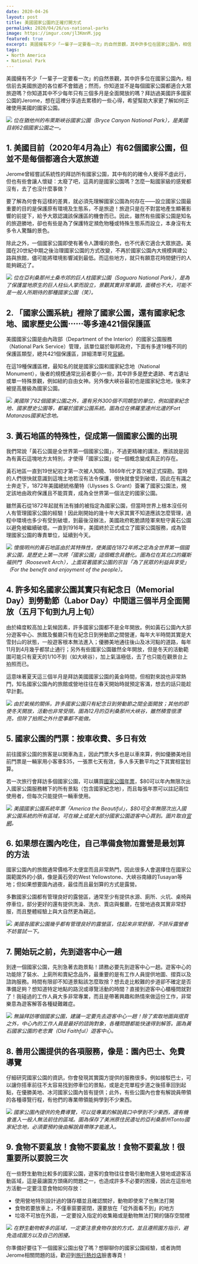 ```yaml
---
date: 2020-04-26
layout: post
title: 美國國家公園的正確打開方式
permalink: 2020/04/26/us-national-parks
image: https://imgur.com/jl3KmnM.jpg
featured: true
excerpt: 美國擁有不少「一輩子一定要看一次」的自然景觀，其中許多位在國家公園內，相信前去美國旅遊的各位都不會錯過；然而，你知道並不是每個國家公園都適合大眾旅遊嗎？你知道其中不少每年只有三個多月是全面開放的嗎？拜訪過美國許多國家公園的Jerome，想在這裡分享過去累積的一些心得，希望幫助大家更了解如何正確使用美國的國家公園。
tags:
- North America
- National Park
---
```


美國擁有不少「一輩子一定要看一次」的自然景觀，其中許多位在國家公園內，相信前去美國旅遊的各位都不會錯過；然而，你知道並不是每個國家公園都適合大眾旅遊嗎？你知道其中不少每年只有三個多月是全面開放的嗎？拜訪過美國許多國家公園的Jerome，想在這裡分享過去累積的一些心得，希望幫助大家更了解如何正確使用美國的國家公園。

![](https://imgur.com/jl3KmnM.jpg)
*位在猶他州的布萊斯峽谷國家公園（Bryce Canyon National Park），是美國目前62個國家公園之一。*

## 1. 美國目前（2020年4月為止）有62個國家公園，但並不是每個都適合大眾旅遊

Jerome曾經嘗試系統性的拜訪所有國家公園，其中有的的確令人覺得不虛此行，但也有些會讓人懷疑：太廢了吧，這真的是國家公園嗎？怎麼一點國家級的感覺都沒有，去了也沒什麼事做？

要了解為何會有這樣的差異，就必須先理解國家公園為何存在——設立國家公園最重要的目的是保護原有環境及生態系，不是旅遊！旅遊只是在不對當地產生顯著影響的前提下，給予大眾認識該保護區的機會而已。因此，雖然有些國家公園是知名的旅遊勝地，卻也有些是為了保護特定瀕危物種或特殊生態系而設立，本身沒有太多令人驚豔的景色。

除此之外，一個國家公園即使有著令人讚嘆的景色，也不代表它適合大眾旅遊。美國在20世紀中期之後治理國家公園的方式改變，不再於國家公園內大規模興建公路與旅館，儘可能將環境影響減到最低。而這些地方，就只有願意花時間健行的人能夠親近了。

![](https://imgur.com/FUbQI4G.jpg)
*位在亞利桑那州土桑市郊的巨人柱國家公園（Saguaro National Park），是為了保護當地原生的巨人柱仙人掌而設立，景觀其實非常單調，面積也不大，可能不是一般人所期待的那種國家公園（笑）。*

## 2. 「國家公園系統」裡除了國家公園，還有國家紀念地、國家歷史公園⋯⋯等多達421個保護區

美國國家公園是由內政部（Department of the Interior）的國家公園服務（National Park Service）管理，該單位屬於聯邦政府，下面有多達19種不同的保護區類型，總共421個保護區，詳細清單可見[官網](https://www.nps.gov/aboutus/national-park-system.htm)。

在這19種保護區裡，最知名的就是國家公園和國家紀念地（National Monument），後者的規模通常比前者要小一些，其中許多是歷史遺跡、考古遺址或單一特殊景觀，例如紐約自由女神。另外像大峽谷最初也是國家紀念地，後來才被提高層級為國家公園。

![](https://imgur.com/QrnCxEi.jpg)
*美國除了62個國家公園之外，還有另外300個不同類型的單位，例如國家紀念地、國家歷史公園等，都屬於國家公園系統。圖為位在佛羅里達州北邊的Fort Matanzas國家紀念地。*

## 3. 黃石地區的特殊性，促成第一個國家公園的出現

我們常說「黃石公園是全世界第一個國家公園」，不過更精確的講法，應該說是因為有黃石這塊地方太特別，才使得「國家公園」從一個概念變成真正的存在。

黃石地區一直到19世紀初才第一次被人知曉、1869年代才首次被正式探勘。當時的人們很快就意識到這塊土地若沒有法令保護，很快就會受到破壞，因此在有識之士奔走下，1872年美國總統格蘭特（Ulysses S. Grant）簽署了國家公園法，規定該地由政府保護且不能買賣，成為全世界第一個法定的國家公園。

雖然黃石從1872年起就有法有據的被指定為國家公園，但當時世界上根本沒任何人有管理國家公園的經驗！因此剛開始的幾十年大家其實不知道應該怎麼管理，過程中環境也多少有受到破壞，到最後沒辦法，美國政府乾脆請陸軍來駐守黃石公園以避免被繼續破壞。一直到1916年，美國終於正式成立了國家公園服務，成為管理國家公園的專責單位，延續到今天。

![](https://imgur.com/jHz2l1O.jpg)
*懷俄明州的黃石地區由於其特殊性，使美國在1872年將之定為全世界第一個國家公園，是歷史上第一次將「國家公園」這個概念具體化。圖為位在其北口的羅斯福拱門（Roosevelt Arch），上面寫著國家公園的宗旨「為了民眾的利益與享受」（For the benefit and enjoyment of the people）。*

## 4. 許多知名國家公園其實只有紀念日（Memorial Day）到勞動節（Labor Day）中間這三個半月全面開放（五月下旬到九月上旬）

由於緯度較高加上氣候因素，許多國家公園都不是全年開放。例如黃石公園內大部分遊客中心、旅館及餐廳只有在紀念日到勞動節之間營運，每年大半時間其實是大雪封山的狀態，一般遊客根本無法進入；優勝美地通往後山及冰河點的道路，每年11月到4月幾乎都禁止通行；另外有些國家公園雖然全年開放，但是冬天的活動範圍可能只有夏天的1/10不到（如大峽谷），加上氣溫極低，去了也只能在觀景台上拍照而已。

這意味著夏天這三個半月是拜訪美國國家公園的黃金時間，但相對來說也非常熱門，知名國家公園內的旅館或營地往往在春天開始時就預定客滿，想去的話只能趁早計劃。

![](https://imgur.com/VQZaQN6.jpg)
*由於氣候的關係，許多國家公園只有紀念日到勞動節之間全面開放；其他的即使冬天開放，活動也非常受限。圖為12月的亞利桑那州大峽谷，雖然積雪很漂亮，但除了拍照之外什麼事都不能做。*

## 5. 國家公園的門票：按車收費、多日有效

前往國家公園的旅客是以開車為主，因此門票大多也是以車來算，例如優勝美地目前門票是一輛家用小客車$35，一張票七天有效，多人多天數平均之下其實相當划算。

若一次旅行會拜訪多個國家公園，可以購買[國家公園年票](https://www.nps.gov/planyourvisit/passes.htm)，$80可以年內無限次出入國家公園服務轄下的所有景點（包含國家紀念地），而且每張年票可以註記兩位使用者，但每次只能提供一輛車使用。

![](https://www.nps.gov/planyourvisit/images/2020_ANNUAL_PassImage_Front_200x127-web.jpg)
*美國國家公園系統年票「America the Beautiful」，$80可全年無限次出入國家公園系統的所有區域，可在線上或是大部分國家公園遊客中心買到。圖片取自[官網](https://www.nps.gov/planyourvisit/passes.htm)。*

## 6. 如果想在園內吃住，自己準備食物加露營是最划算的方法

國家公園內的旅館通常價格不太便宜而且非常熱門，因此很多人會選擇住在國家公園範圍外的小鎮，像是黃石旁的West Yellowstone、大峽谷南緣的Tusayan等地；但如果想要園內過夜，最佳而且最划算的方式是露營。

多數國家公園都有管理良好的露營區，通常至少有提供水源、廁所、火坑、桌椅與停車位，部分更好的還有提供洗澡、洗衣、賣店與餐廳，在營地過夜其實非常舒服，而且整體經驗上與大自然更為親近。

![](https://imgur.com/EWMIaIg.jpg)
*美國各國家公園幾乎都有管理良好的露營區，住起來非常舒服，不排斥露營者不妨嘗試一下。*

## 7. 開始玩之前，先到遊客中心一趟

到達一個國家公園，先別急著去跑景點！請務必要先到遊客中心一趟。遊客中心的功能除了裝水、上廁所和賣紀念品外，最重要的是有工作人員提供地圖、摺頁以及諮詢服務。時間有限卻不知道景點該怎麼取捨？想去走比較難的步道卻不確定是否準備足夠？想知道特定地點的路況或導覽活動的時間？直接到遊客中心櫃檯問就對了！我碰過的工作人員大多非常專業，而且是帶著興趣和熱情來做這份工作，非常樂意為遊客解答各種疑難雜症。

![](https://imgur.com/JYyC72S.jpg)
*無論拜訪哪個國家公園，建議一定要先去遊客中心一趟！除了索取地圖與摺頁之外，中心內的工作人員是最好的諮詢對象，各種問題都能快速得到解答。圖為黃石國家公園的老忠實（Old Faithful）遊客中心。*

## 8. 善用公園提供的各項服務，像是：園內巴士、免費導覽

仔細研究國家公園的資訊，你會發現其實園方提供的服務很多。例如接駁巴士，可以讓你搭車前往不太容易找到停車位的景點，或是走完單程步道之後搭車回到起點，在優勝美地、冰河國家公園內皆有提供；此外，有些公園內也會有解說員帶領的各種導覽行程，有他們的專業帶領能夠學到不少東西。

![](https://imgur.com/V4zyV9H.jpg)
*國家公園內提供的免費導覽，可以從專業的解說員口中學到不少東西，還有機會進入一般人無法前往的區域。圖為保存了美洲原住民遺址的亞利桑那州Tonto國家紀念地，必須要預約後由解說員帶隊才能進入。*

## 9. 食物不要亂放！食物不要亂放！食物不要亂放！很重要所以要說三次

在一些野生動物比較多的國家公園，遊客的食物往往會吸引動物進入營地或遊客活動區域，這是最讓園方頭痛的問題之一，也造成許多不必要的困擾，因此在這些地方活動一定要注意食物如何存放：

* 使用營地特別設計過的儲存櫃並且確認關好，動物即使來了也無法打開
* 食物若要放車上，不僅車窗要密閉，還要放在「從外面看不到」的地方
* 垃圾不可放在外面，一定要投入指定的收集箱或是動物無法打開的儲存空間裡

![](https://imgur.com/LBRbPUJ.jpg)
*在野生動物較多的區域，一定要注意食物存放的方式，並且遵照園方指示，避免造成園方以及自己的困擾。*

你準備好要往下一個國家公園出發了嗎？想聊聊你的國家公園經驗，或者詢問Jerome相關問題的話，歡迎到[旅行熱炒店](https://www.facebook.com/travel.wok)臉書專頁！
